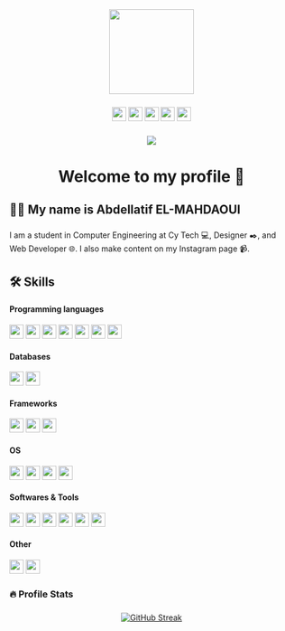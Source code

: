 <div align="center">
  <img height="150" src="https://avatars.githubusercontent.com/u/57268625?s=400&u=fd0df4dcca006c6ec219c77a7549189223c564fe&v=4"  />
</div>

###

<div align="center">
  <img src="https://img.shields.io/static/v1?message=LinkedIn&logo=linkedin&label=&color=0077B5&logoColor=white&labelColor=&style=for-the-badge" height="25" alt="" />
  <img src="https://img.shields.io/static/v1?message=Behance&logo=behance&label=&color=053eff&logoColor=white&labelColor=&style=for-the-badge" height="25" alt=""/>
  <img src="https://img.shields.io/static/v1?message=Discord&logo=discord&label=&color=7289d9&logoColor=white&labelColor=&style=for-the-badge" height="25" alt="" />
  <img src="https://img.shields.io/static/v1?message=Instagram&logo=instagram&label=&color=d62976&logoColor=white&labelColor=&style=for-the-badge" height="25" alt=""/>
  <img src="https://img.shields.io/static/v1?message=Youtube&logo=youtube&label=&color=FF0000&logoColor=white&labelColor=&style=for-the-badge" height="25" alt="" />
</div>

###

<div align="center">
  <img src="https://visitor-badge.laobi.icu/badge?page_id=abdemeh.abdemeh.&"  />
</div>

###

<h1 align="center">Welcome to my profile 👋</h1>

###

<h2 align="left">👩‍💻  My name is Abdellatif EL-MAHDAOUI</h2>

###

<p align="left">I am a student in Computer Engineering at Cy Tech 💻, Designer ✒️, and Web Developer 🌐. I also make content on my Instagram page 📹.<br></p>

###

<h2 align="left">🛠 Skills</h2>
<h4 align="left">Programming languages</h4>

<div align="left">
  <img src="https://img.shields.io/static/v1?message=JS&logo=javascript&label=&color=212121&logoColor=f0db4f&labelColor=&style=for-the-badge" height="25" alt="" />
  <img src="https://img.shields.io/static/v1?message=PHP&logo=php&label=&color=777BB4&logoColor=white&labelColor=&style=for-the-badge" height="25" alt="" />
  <img src="https://img.shields.io/static/v1?message=C&logo=c&label=&color=3949AB&logoColor=white&labelColor=&style=for-the-badge" height="25" alt="" />
  <img src="https://img.shields.io/static/v1?message=C%2B%2B&logo=c%2B%2B&label=&color=00589C&logoColor=white&labelColor=&style=for-the-badge" height="25" alt="" />
  <img src="https://img.shields.io/static/v1?message=C%23&logo=csharp&label=&color=684D95&logoColor=white&labelColor=&style=for-the-badge" height="25" alt="" />
  <img src="https://img.shields.io/static/v1?message=JAVA&logo=openjdk&label=&color=f89820&logoColor=white&labelColor=&style=for-the-badge" height="25" alt="" />
  <img src="https://img.shields.io/static/v1?message=PYTHON&logo=python&label=&color=3776AB&logoColor=ffde57&labelColor=&style=for-the-badge" height="25" alt="" />
</div>

<h4 align="left">Databases</h4>
<div align="left">
  <img src="https://img.shields.io/static/v1?message=MySQL&logo=mysql&label=&color=4479A1&logoColor=white&labelColor=&style=for-the-badge" height="25" alt="" />
  <img src="https://img.shields.io/static/v1?message=Oracle&logo=oracle&label=&color=F80000&logoColor=white&labelColor=&style=for-the-badge" height="25" alt="" />
</div>

<h4 align="left">Frameworks</h4>
<div align="left">
  <img src="https://img.shields.io/static/v1?message=Electron&logo=electron&label=&color=2A2D38&logoColor=8ED0DE&labelColor=&style=for-the-badge" height="25" alt="" />
  <img src="https://img.shields.io/static/v1?message=Bootstrap&logo=bootstrap&label=&color=6610f2&logoColor=white&labelColor=&style=for-the-badge" height="25" alt="" />
  <img src="https://img.shields.io/static/v1?message=Tailwind&logo=tailwindcss&label=&color=3EBFF8&logoColor=white&labelColor=&style=for-the-badge" height="25" alt="" />
</div>

<h4 align="left">OS</h4>
<div align="left">
  <img src="https://img.shields.io/static/v1?message=Linux&logo=linux&label=&color=F0B910&logoColor=323330&labelColor=&style=for-the-badge" height="25" alt="" />
  <img src="https://img.shields.io/static/v1?message=Windows&logo=windows&label=&color=0074CD&logoColor=white&labelColor=&style=for-the-badge" height="25" alt="" />
  <img src="https://img.shields.io/static/v1?message=Android&logo=android&label=&color=75BC54&logoColor=white&labelColor=&style=for-the-badge" height="25" alt="" />
  <img src="https://img.shields.io/static/v1?message=MacOS&logo=macos&label=&color=212121&logoColor=white&labelColor=&style=for-the-badge" height="25" alt="" />
</div>

<h4 align="left">Softwares & Tools</h4>
<div align="left">
  <img src="https://img.shields.io/static/v1?message=VS Code&logo=visual-studio-code&label=&color=212121&logoColor=22A7EA&labelColor=&style=for-the-badge" height="25" alt="" />
  <img src="https://img.shields.io/static/v1?message=Git&logo=git&label=&color=402E00&logoColor=E84D31&labelColor=&style=for-the-badge" height="25" alt="" />
  <img src="https://img.shields.io/static/v1?message=Photoshop&logo=adobephotoshop&label=&color=001D34&logoColor=2FA3F7&labelColor=&style=for-the-badge" height="25" alt="" />
  <img src="https://img.shields.io/static/v1?message=Illustrator&logo=adobeillustrator&label=&color=310000&logoColor=F79500&labelColor=&style=for-the-badge" height="25" alt="" />
  <img src="https://img.shields.io/static/v1?message=Premiere Pro&logo=adobepremierepro&label=&color=000058&logoColor=8D8DEB&labelColor=&style=for-the-badge" height="25" alt="" />
  <img src="https://img.shields.io/static/v1?message=After Effects&logo=adobeaftereffects&label=&color=000058&logoColor=9494F7&labelColor=&style=for-the-badge" height="25" alt="" />
</div>

<h4 align="left">Other</h4>
<div align="left">
  <img src="https://img.shields.io/static/v1?message=HTML&logo=html5&label=&color=E34F26&logoColor=white&labelColor=&style=for-the-badge" height="25" alt="" />
  <img src="https://img.shields.io/static/v1?message=CSS&logo=css3&label=&color=1572B6&logoColor=white&labelColor=&style=for-the-badge" height="25" alt="" />
</div>

###

<h3 align="left">🔥 Profile Stats</h3>

###

<div align="center">
  <a href="https://git.io/streak-stats"><img src="https://streak-stats.demolab.com?user=abdemeh&theme=transparent&hide_border=true&border_radius=0&card_width=1280" alt="GitHub Streak" /></a>
</div>

###
